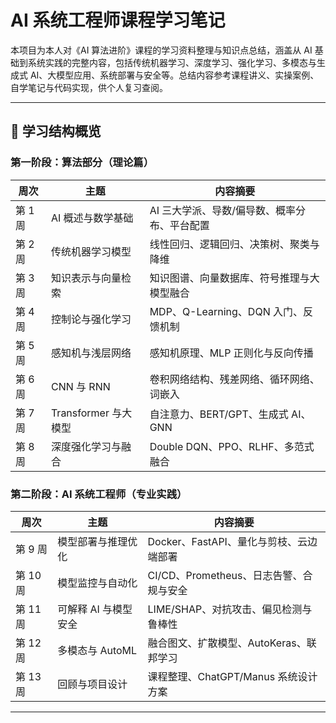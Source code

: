 # AI 系统工程师课程学习笔记

本项目为本人对《AI 算法进阶》课程的学习资料整理与知识点总结，涵盖从 AI 基础到系统实践的完整内容，包括传统机器学习、深度学习、强化学习、多模态与生成式 AI、大模型应用、系统部署与安全等。总结内容参考课程讲义、实操案例、自学笔记与代码实现，供个人复习查阅。

---

## 📘 学习结构概览

### 第一阶段：算法部分（理论篇）

| 周次 | 主题 | 内容摘要 |
|------|------|-----------|
| 第 1 周 | AI 概述与数学基础 | AI 三大学派、导数/偏导数、概率分布、平台配置 |
| 第 2 周 | 传统机器学习模型 | 线性回归、逻辑回归、决策树、聚类与降维 |
| 第 3 周 | 知识表示与向量检索 | 知识图谱、向量数据库、符号推理与大模型融合 |
| 第 4 周 | 控制论与强化学习 | MDP、Q-Learning、DQN 入门、反馈机制 |
| 第 5 周 | 感知机与浅层网络 | 感知机原理、MLP 正则化与反向传播 |
| 第 6 周 | CNN 与 RNN | 卷积网络结构、残差网络、循环网络、词嵌入 |
| 第 7 周 | Transformer 与大模型 | 自注意力、BERT/GPT、生成式 AI、GNN |
| 第 8 周 | 深度强化学习与融合 | Double DQN、PPO、RLHF、多范式融合 |

### 第二阶段：AI 系统工程师（专业实践）

| 周次 | 主题 | 内容摘要 |
|------|------|-----------|
| 第 9 周 | 模型部署与推理优化 | Docker、FastAPI、量化与剪枝、云边端部署 |
| 第 10 周 | 模型监控与自动化 | CI/CD、Prometheus、日志告警、合规与安全 |
| 第 11 周 | 可解释 AI 与模型安全 | LIME/SHAP、对抗攻击、偏见检测与鲁棒性 |
| 第 12 周 | 多模态与 AutoML | 融合图文、扩散模型、AutoKeras、联邦学习 |
| 第 13 周 | 回顾与项目设计 | 课程整理、ChatGPT/Manus 系统设计方案 |

---
